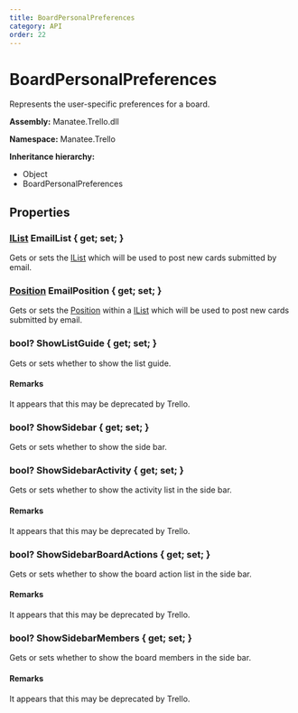 ```yaml
---
title: BoardPersonalPreferences
category: API
order: 22
---
```


# BoardPersonalPreferences

Represents the user-specific preferences for a board.

**Assembly:** Manatee.Trello.dll

**Namespace:** Manatee.Trello

**Inheritance hierarchy:**

- Object
- BoardPersonalPreferences

## Properties

### [IList](IList#ilist) EmailList { get; set; }

Gets or sets the [IList](IList#ilist) which will be used to post new cards submitted by email.

### [Position](Position#position) EmailPosition { get; set; }

Gets or sets the [Position](Position#position) within a [IList](IList#ilist) which will be used to post new cards submitted by email.

### bool? ShowListGuide { get; set; }

Gets or sets whether to show the list guide.

#### Remarks

It appears that this may be deprecated by Trello.

### bool? ShowSidebar { get; set; }

Gets or sets whether to show the side bar.

### bool? ShowSidebarActivity { get; set; }

Gets or sets whether to show the activity list in the side bar.

#### Remarks

It appears that this may be deprecated by Trello.

### bool? ShowSidebarBoardActions { get; set; }

Gets or sets whether to show the board action list in the side bar.

#### Remarks

It appears that this may be deprecated by Trello.

### bool? ShowSidebarMembers { get; set; }

Gets or sets whether to show the board members in the side bar.

#### Remarks

It appears that this may be deprecated by Trello.

